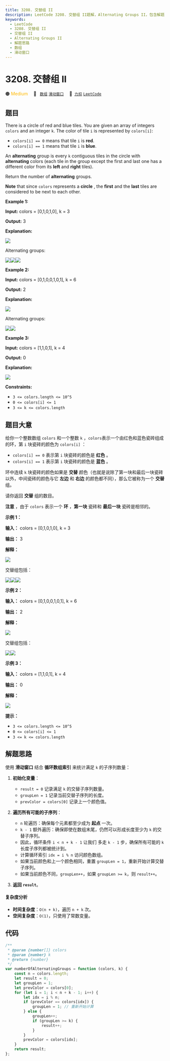 ```yaml
---
title: 3208. 交替组 II
description: LeetCode 3208. 交替组 II题解，Alternating Groups II，包含解题思路、复杂度分析以及完整的 JavaScript 代码实现。
keywords:
  - LeetCode
  - 3208. 交替组 II
  - 交替组 II
  - Alternating Groups II
  - 解题思路
  - 数组
  - 滑动窗口
---
```


# 3208. 交替组 II

🟠 <font color=#ffb800>Medium</font>&emsp; 🔖&ensp; [`数组`](/tag/array.md) [`滑动窗口`](/tag/sliding-window.md)&emsp; 🔗&ensp;[`力扣`](https://leetcode.cn/problems/alternating-groups-ii) [`LeetCode`](https://leetcode.com/problems/alternating-groups-ii)

## 题目

There is a circle of red and blue tiles. You are given an array of integers
`colors` and an integer `k`. The color of tile `i` is represented by
`colors[i]`:

- `colors[i] == 0` means that tile `i` is **red**.
- `colors[i] == 1` means that tile `i` is **blue**.

An **alternating** group is every `k` contiguous tiles in the circle with
**alternating** colors (each tile in the group except the first and last one
has a different color from its **left** and **right** tiles).

Return the number of **alternating** groups.

**Note** that since `colors` represents a **circle** , the **first** and the
**last** tiles are considered to be next to each other.

**Example 1:**

**Input:** colors = [0,1,0,1,0], k = 3

**Output:** 3

**Explanation:**

**![](https://assets.leetcode.com/uploads/2024/06/19/screenshot-2024-05-28-183519.png)**

Alternating groups:

![](https://assets.leetcode.com/uploads/2024/05/28/screenshot-2024-05-28-182448.png)![](https://assets.leetcode.com/uploads/2024/05/28/screenshot-2024-05-28-182844.png)![](https://assets.leetcode.com/uploads/2024/05/28/screenshot-2024-05-28-183057.png)

**Example 2:**

**Input:** colors = [0,1,0,0,1,0,1], k = 6

**Output:** 2

**Explanation:**

**![](https://assets.leetcode.com/uploads/2024/06/19/screenshot-2024-05-28-183907.png)**

Alternating groups:

![](https://assets.leetcode.com/uploads/2024/06/19/screenshot-2024-05-28-184128.png)![](https://assets.leetcode.com/uploads/2024/06/19/screenshot-2024-05-28-184240.png)

**Example 3:**

**Input:** colors = [1,1,0,1], k = 4

**Output:** 0

**Explanation:**

![](https://assets.leetcode.com/uploads/2024/06/19/screenshot-2024-05-28-184516.png)

**Constraints:**

- `3 <= colors.length <= 10^5`
- `0 <= colors[i] <= 1`
- `3 <= k <= colors.length`

## 题目大意

给你一个整数数组 `colors` 和一个整数 `k` ，`colors`表示一个由红色和蓝色瓷砖组成的环，第 `i` 块瓷砖的颜色为
`colors[i]` ：

- `colors[i] == 0` 表示第 `i` 块瓷砖的颜色是 **红色** 。
- `colors[i] == 1` 表示第 `i` 块瓷砖的颜色是 **蓝色** 。

环中连续 `k` 块瓷砖的颜色如果是 **交替** 颜色（也就是说除了第一块和最后一块瓷砖以外，中间瓷砖的颜色与它 **左边** 和 **右边**
的颜色都不同），那么它被称为一个 **交替** 组。

请你返回 **交替** 组的数目。

**注意** ，由于 `colors` 表示一个 **环** ，**第一块** 瓷砖和 **最后一块** 瓷砖是相邻的。

**示例 1：**

**输入：** colors = [0,1,0,1,0], k = 3

**输出：** 3

**解释：**

![](https://assets.leetcode.com/uploads/2024/06/19/screenshot-2024-05-28-183519.png)

交替组包括：

**![](https://assets.leetcode.com/uploads/2024/05/28/screenshot-2024-05-28-182448.png)**![](https://assets.leetcode.com/uploads/2024/05/28/screenshot-2024-05-28-182844.png)**![](https://assets.leetcode.com/uploads/2024/05/28/screenshot-2024-05-28-183057.png)**

**示例 2：**

**输入：** colors = [0,1,0,0,1,0,1], k = 6

**输出：** 2

**解释：**

![](https://assets.leetcode.com/uploads/2024/06/19/screenshot-2024-05-28-183907.png)

交替组包括：

**![](https://assets.leetcode.com/uploads/2024/06/19/screenshot-2024-05-28-184128.png)**![](https://assets.leetcode.com/uploads/2024/06/19/screenshot-2024-05-28-184240.png)

**示例 3：**

**输入：** colors = [1,1,0,1], k = 4

**输出：** 0

**解释：**

![](https://assets.leetcode.com/uploads/2024/06/19/screenshot-2024-05-28-184516.png)

**提示：**

- `3 <= colors.length <= 10^5`
- `0 <= colors[i] <= 1`
- `3 <= k <= colors.length`

## 解题思路

使用 **滑动窗口** 结合 **循环数组索引** 来统计满足 `k` 的子序列数量：

1. **初始化变量**：

   - `result = 0` 记录满足 `k` 的交替子序列数量。
   - `groupLen = 1` 记录当前交替子序列的长度。
   - `prevColor = colors[0]` 记录上一个颜色值。

2. **遍历所有可能的子序列**：

   - `n` 轮遍历：确保每个元素都至少成为 **起点** 一次。
   - `k - 1` 额外遍历：确保即使在数组末尾，仍然可以形成长度至少为 `k` 的交替子序列。
   - 因此，循环条件 `i < n + k - 1` 让我们 多走 `k - 1` 步，确保所有可能的 `k` 长度子序列都被统计到。
   - 计算循环索引 `idx = i % n` 访问颜色数组。
   - 如果当前颜色和上一个颜色相同，重置 `groupLen = 1`，重新开始计算交替子序列。
   - 如果当前颜色不同，`groupLen++`，如果 `groupLen >= k`，则 `result++`。

3. **返回 `result`**。

#### 复杂度分析

- **时间复杂度**：`O(n + k)`，遍历 `n + k` 次。
- **空间复杂度**：`O(1)`，只使用了常数变量。

## 代码

```javascript
/**
 * @param {number[]} colors
 * @param {number} k
 * @return {number}
 */
var numberOfAlternatingGroups = function (colors, k) {
	const n = colors.length;
	let result = 0;
	let groupLen = 1;
	let prevColor = colors[0];
	for (let i = 1; i < n + k - 1; i++) {
		let idx = i % n;
		if (prevColor == colors[idx]) {
			groupLen = 1; // 重新开始计算
		} else {
			groupLen++;
			if (groupLen >= k) {
				result++;
			}
		}
		prevColor = colors[idx];
	}
	return result;
};
```
